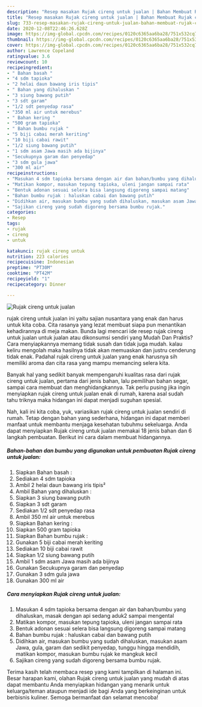 ```yaml
---
description: "Resep masakan Rujak cireng untuk jualan | Bahan Membuat Rujak cireng untuk jualan Yang Enak Dan Mudah"
title: "Resep masakan Rujak cireng untuk jualan | Bahan Membuat Rujak cireng untuk jualan Yang Enak Dan Mudah"
slug: 733-resep-masakan-rujak-cireng-untuk-jualan-bahan-membuat-rujak-cireng-untuk-jualan-yang-enak-dan-mudah
date: 2020-12-08T22:46:26.628Z
image: https://img-global.cpcdn.com/recipes/0120c6365aa6ba28/751x532cq70/rujak-cireng-untuk-jualan-foto-resep-utama.jpg
thumbnail: https://img-global.cpcdn.com/recipes/0120c6365aa6ba28/751x532cq70/rujak-cireng-untuk-jualan-foto-resep-utama.jpg
cover: https://img-global.cpcdn.com/recipes/0120c6365aa6ba28/751x532cq70/rujak-cireng-untuk-jualan-foto-resep-utama.jpg
author: Lawrence Copeland
ratingvalue: 3.6
reviewcount: 10
recipeingredient:
- " Bahan basah "
- "4 sdm tapioka"
- "2 helai daun bawang iris tipis"
- " Bahan yang dihaluskan "
- "3 siung bawang putih"
- "3 sdt garam"
- "1/2 sdt penyedap rasa"
- "350 ml air untuk merebus"
- " Bahan kering "
- "500 gram tapioka"
- " Bahan bumbu rujak "
- "5 biji cabai merah keriting"
- "10 biji cabai rawit"
- "1/2 siung bawang putih"
- "1 sdm asam Jawa masih ada bijinya"
- "Secukupnya garam dan penyedap"
- "3 sdm gula jawa"
- "300 ml air"
recipeinstructions:
- "Masukan 4 sdm tapioka bersama dengan air dan bahan/bumbu yang dihaluskan, masak dengan api sedang aduk2 sampai mengental"
- "Matikan kompor, masukan tepung tapioka, uleni jangan sampai rata"
- "Bentuk adonan sesuai selera bisa langsung digoreng sampai matang"
- "Bahan bumbu rujak : haluskan cabai dan bawang putih"
- "Didihkan air, masukan bumbu yang sudah dihaluskan, masukan asam Jawa, gula, garam dan sedikit penyedap, tunggu hingga mendidih, matikan kompor, masukan bumbu rujak ke mangkuk kecil"
- "Sajikan cireng yang sudah digoreng bersama bumbu rujak."
categories:
- Resep
tags:
- rujak
- cireng
- untuk

katakunci: rujak cireng untuk 
nutrition: 223 calories
recipecuisine: Indonesian
preptime: "PT30M"
cooktime: "PT42M"
recipeyield: "1"
recipecategory: Dinner

---
```



![Rujak cireng untuk jualan](https://img-global.cpcdn.com/recipes/0120c6365aa6ba28/751x532cq70/rujak-cireng-untuk-jualan-foto-resep-utama.jpg)


rujak cireng untuk jualan ini yaitu sajian nusantara yang enak dan harus untuk kita coba. Cita rasanya yang lezat membuat siapa pun menantikan kehadirannya di meja makan.
Bunda lagi mencari ide resep rujak cireng untuk jualan untuk jualan atau dikonsumsi sendiri yang Mudah Dan Praktis? Cara menyiapkannya memang tidak susah dan tidak juga mudah. kalau keliru mengolah maka hasilnya tidak akan memuaskan dan justru cenderung tidak enak. Padahal rujak cireng untuk jualan yang enak harusnya sih memiliki aroma dan cita rasa yang mampu memancing selera kita.

Banyak hal yang sedikit banyak mempengaruhi kualitas rasa dari rujak cireng untuk jualan, pertama dari jenis bahan, lalu pemilihan bahan segar, sampai cara membuat dan menghidangkannya. Tak perlu pusing jika ingin menyiapkan rujak cireng untuk jualan enak di rumah, karena asal sudah tahu triknya maka hidangan ini dapat menjadi suguhan spesial.




Nah, kali ini kita coba, yuk, variasikan rujak cireng untuk jualan sendiri di rumah. Tetap dengan bahan yang sederhana, hidangan ini dapat memberi manfaat untuk membantu menjaga kesehatan tubuhmu sekeluarga. Anda dapat menyiapkan Rujak cireng untuk jualan memakai 18 jenis bahan dan 6 langkah pembuatan. Berikut ini cara dalam membuat hidangannya.

<!--inarticleads1-->

##### Bahan-bahan dan bumbu yang digunakan untuk pembuatan Rujak cireng untuk jualan:

1. Siapkan  Bahan basah :
1. Sediakan 4 sdm tapioka
1. Ambil 2 helai daun bawang iris tipis²
1. Ambil  Bahan yang dihaluskan :
1. Siapkan 3 siung bawang putih
1. Siapkan 3 sdt garam
1. Sediakan 1/2 sdt penyedap rasa
1. Ambil 350 ml air untuk merebus
1. Siapkan  Bahan kering :
1. Siapkan 500 gram tapioka
1. Siapkan  Bahan bumbu rujak :
1. Gunakan 5 biji cabai merah keriting
1. Sediakan 10 biji cabai rawit
1. Siapkan 1/2 siung bawang putih
1. Ambil 1 sdm asam Jawa masih ada bijinya
1. Gunakan Secukupnya garam dan penyedap
1. Gunakan 3 sdm gula jawa
1. Gunakan 300 ml air




<!--inarticleads2-->

##### Cara menyiapkan Rujak cireng untuk jualan:

1. Masukan 4 sdm tapioka bersama dengan air dan bahan/bumbu yang dihaluskan, masak dengan api sedang aduk2 sampai mengental
1. Matikan kompor, masukan tepung tapioka, uleni jangan sampai rata
1. Bentuk adonan sesuai selera bisa langsung digoreng sampai matang
1. Bahan bumbu rujak : haluskan cabai dan bawang putih
1. Didihkan air, masukan bumbu yang sudah dihaluskan, masukan asam Jawa, gula, garam dan sedikit penyedap, tunggu hingga mendidih, matikan kompor, masukan bumbu rujak ke mangkuk kecil
1. Sajikan cireng yang sudah digoreng bersama bumbu rujak.




Terima kasih telah membaca resep yang kami tampilkan di halaman ini. Besar harapan kami, olahan Rujak cireng untuk jualan yang mudah di atas dapat membantu Anda menyiapkan hidangan yang menarik untuk keluarga/teman ataupun menjadi ide bagi Anda yang berkeinginan untuk berbisnis kuliner. Semoga bermanfaat dan selamat mencoba!
